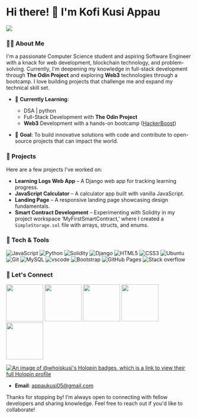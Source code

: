 # Hi there! 👋 I'm Kofi Kusi Appau

<img src="https://user-images.githubusercontent.com/74038190/225813708-98b745f2-7d22-48cf-9150-083f1b00d6c9.gif">

### 👨‍💻 About Me
I'm a passionate Computer Science student and aspiring Software Engineer with a knack for web development, blockchain technology, and problem-solving. Currently, I'm deepening my knowledge in full-stack development through **The Odin Project** and exploring **Web3** technologies through a bootcamp. I love building projects that challenge me and expand my technical skill set.

- 🌱 **Currently Learning**:
  - DSA | python
  - Full-Stack Development with **The Odin Project**
  - **Web3** Development with a hands-on bootcamp ([HackerBoost](https://www.hackerboost.org/))

- 🎯 **Goal**: To build innovative solutions with code and contribute to open-source projects that can impact the world.

### 🚀 Projects
Here are a few projects I've worked on:

- **Learning Logs Web App** – A Django web app for tracking learning progress.
- **JavaScript Calculator** – A calculator app built with vanilla JavaScript.
- **Landing Page** – A responsive landing page showcasing design fundamentals.
- **Smart Contract Development** – Experimenting with Solidity in my project workspace ‘MyFirstSmartContract,’ where I created a `SimpleStorage.sol` file with arrays, structs, and enums.

### 🔧 Tech & Tools
![JavaScript](https://img.shields.io/badge/-JavaScript-F7DF1E?style=flat&logo=JavaScript&logoColor=black)
![Python](https://img.shields.io/badge/-Python-3776AB?style=flat&logo=Python&logoColor=white)
![Solidity](https://img.shields.io/badge/-Solidity-363636?style=flat&logo=Solidity&logoColor=white)
![Django](https://img.shields.io/badge/-Django-092E20?style=flat&logo=Django&logoColor=white)
![HTML5](https://img.shields.io/badge/-HTML5-E34F26?style=flat&logo=HTML5&logoColor=white)
![CSS3](https://img.shields.io/badge/-CSS3-1572B6?style=flat&logo=CSS3&logoColor=white)
![Ubuntu](https://img.shields.io/badge/-Ubuntu-E95420?style=flat&logo=Ubuntu&logoColor=white)
![Git](https://img.shields.io/badge/Git-F05033.svg?logo=git&logoColor=white")
![MySQL](https://img.shields.io/badge/MySQL-00f.svg?logo=mysql&logoColor=white)
![vscode](https://img.shields.io/badge/Visual%20Studio%20Code-0078d7.svg?logo=visual-studio-code&logoColor=white)
![Bootstrap](https://img.shields.io/badge/Bootstrap-7952B3.svg?logo=bootstrap&logoColor=white)
![GitHub Pages](https://img.shields.io/badge/GitHub%20Pages-327FC7.svg?logo=github&logoColor=white)
![Stack overflow](https://img.shields.io/badge/-Stack%20Overflow-FE7A16?logo=stack-overflow&logoColor=white)

### 🔗 Let's Connect

<a href="https://linkedin.com/in/whoiskusi"><img src="https://user-images.githubusercontent.com/74038190/235294012-0a55e343-37ad-4b0f-924f-c8431d9d2483.gif" width="100"><a/> <a href="https://www.youtube.com/@whoiskusi"><img src="https://user-images.githubusercontent.com/74038190/235294007-de441046-823e-4eff-89bf-d4df52858b65.gif" width="100"></a>
<a href="https://discord.com/channels/@whoiskusi"><img src="https://user-images.githubusercontent.com/74038190/235294015-47144047-25ab-417c-af1b-6746820a20ff.gif" width="100"></a>
<a href="https://twitter.com/whoiskusi"><img src="https://github.com/Anmol-Baranwal/Cool-GIFs-For-GitHub/assets/74038190/cc4fe88c-7f7a-41d8-b449-34b7a178c1c6" width="100"></a>
<a href="https://wa.me/233593696136"><img src="https://user-images.githubusercontent.com/74038190/235294019-40007353-6219-4ec5-b661-b3c35136dd0b.gif" width="100"></a>

[![An image of @whoiskusi's Holopin badges, which is a link to view their full Holopin profile](https://holopin.me/whoiskusi)](https://holopin.io/@whoiskusi)

- **Email**: [appaukusi05@gmail.com](mailto:appaukusi05@gmail.com)

Thanks for stopping by! I’m always open to connecting with fellow developers and sharing knowledge. Feel free to reach out if you'd like to collaborate!

